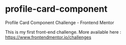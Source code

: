 # profile-card-component
Profile Card Component Challenge - Frontend Mentor

This is my first front-end challenge. 
More available here : https://www.frontendmentor.io/challenges


